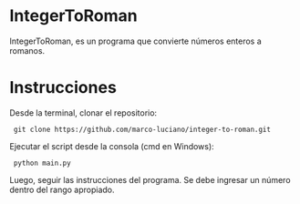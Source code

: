 ﻿# IntegerToRoman

IntegerToRoman, es un programa que convierte números enteros a romanos.

# Instrucciones

Desde la terminal, clonar el repositorio:

``` git clone https://github.com/marco-luciano/integer-to-roman.git```

Ejecutar el script desde la consola (cmd en Windows):

``` python main.py```

Luego, seguir las instrucciones del programa. Se debe ingresar un número dentro del rango apropiado.
